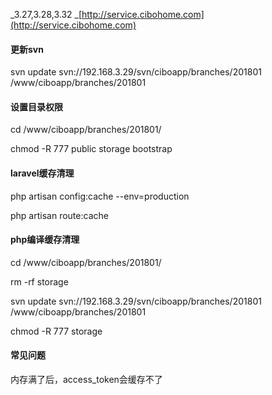_3.27,3.28,3.32 _[http://service.cibohome.com](http://service.cibohome.com)

#### 更新svn

svn update svn://192.168.3.29/svn/ciboapp/branches/201801 /www/ciboapp/branches/201801

#### 设置目录权限

cd /www/ciboapp/branches/201801/

chmod -R 777 public storage bootstrap

#### laravel缓存清理

php artisan config:cache  --env=production

php artisan route:cache

#### php编译缓存清理

cd /www/ciboapp/branches/201801/

rm -rf storage

svn update svn://192.168.3.29/svn/ciboapp/branches/201801 /www/ciboapp/branches/201801

chmod -R 777 storage

#### 常见问题

内存满了后，access\_token会缓存不了

